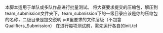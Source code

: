 本脚本适用于单队或多队作品进行批量测试。
将大赛要求提交的压缩包，解压到team_submission文件夹下。team_submission下的一级目录应该是你的压缩包的名称，二级目录是提交说明.pdf里要求的文件层级（不包含 Qualifiers_Submission）
在进行每项测试前，需先运行各自的init.tcl
